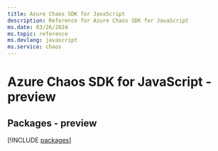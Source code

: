```yaml
---
title: Azure Chaos SDK for JavaScript
description: Reference for Azure Chaos SDK for JavaScript
ms.date: 03/26/2024
ms.topic: reference
ms.devlang: javascript
ms.service: chaos
---
```

# Azure Chaos SDK for JavaScript - preview
## Packages - preview
[!INCLUDE [packages](chaos-index.md)]